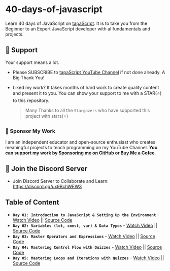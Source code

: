# 40-days-of-javascript
Learn 40 days of JavaScript on [tapaScript](https://youtube.com/tapasadhikary). It is to take you from the Beginner to an Expert JavaScript developer with al fundamentals and projects.

## 🫶 Support
Your support means a lot.

- Please SUBSCRIBE to [tapaScript YouTube Channel](https://youtube.com/tapasadhikary) if not done already. A Big Thank You!
- Liked my work? It takes months of hard work to create quality content and present it to you. You can show your support to me with a STAR(⭐) to this repository.

    > Many Thanks to all the `Stargazers` who have supported this project with stars(⭐)

### 🤝 Sponsor My Work
I am an independent educator and open-source enthusiast who creates meaningful projects to teach programming on my YouTube Channel. **You can support my work by [Sponsoring me on GitHub](https://github.com/sponsors/atapas) or [Buy Me a Cofee](https://buymeacoffee.com/tapasadhikary)**.

## 🥇 Join the Discord Server

- Join Discord Server to Collaborate and Learn: https://discord.gg/ux9BchWEW3

## Table of Content

- **`Day 01: Introduction to JavaScript & Setting Up the Environment`** - [Watch Video](https://youtu.be/t8QXF85YovE) || [Source Code](https://github.com/tapascript/40-days-of-javascript/blob/main/day-01/README.md)
- **`Day 02: Variables (let, const, var) & Data Types`** - [Watch Video](https://www.youtube.com/watch?v=tVqy4Tw0i64) || [Source Code](https://github.com/tapascript/40-days-of-javascript/blob/main/day-02/README.md)
- **`Day 03: Master Operators and Expressions`** - [Watch Video](https://youtu.be/vI95K-_JLOw) || [Source Code](https://github.com/tapascript/40-days-of-javascript/blob/main/day-03/README.md)
- **`Day 04: Mastering Control Flow with Quizzes`** - [Watch Video](https://youtu.be/Fn_DhBu3VyU) || [Source Code](https://github.com/tapascript/40-days-of-javascript/blob/main/day-04/README.md)
- **`Day 05: Mastering Loops and Iterations with Quizzes`** - [Watch Video](https://youtu.be/MDR43-2GvtA) || [Source Code](https://github.com/tapascript/40-days-of-javascript/blob/main/day-05/README.md)